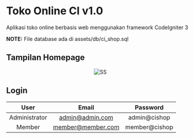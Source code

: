 # Toko Online CI v1.0

Aplikasi toko online berbasis web menggunakan framework CodeIgniter 3

**NOTE:** File database ada di assets/db/ci_shop.sql

## Tampilan Homepage

<p align="center">
  <img src="https://i.ibb.co/44TqPrJ/Annotation-2020-04-26-063829.png" alt="SS">
</p>

## Login

|      User     |       Email      	|    Password   |
|:-------------:|:-----------------:|:-------------:|
| Administrator | admin@admin.com  	| admin@cishop	|
| Member        | member@member.com	| member@cishop	|
